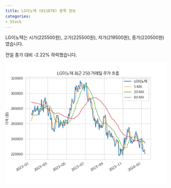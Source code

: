 ```yaml
---
title: LG이노텍 (011070) 종목 정보
categories:
- Stock
---
```


LG이노텍는 시가(225500원), 고가(225500원), 저가(219500원), 종가(220500원)였습니다.

전일 종가 대비 -2.22% 하락했습니다.

<!-- more -->

![011070](/assets/images/stock/011070.png)